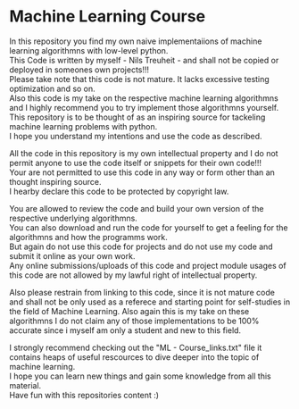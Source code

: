 # Machine Learning Course
In this repository you find my own naive implementaiions of machine learning algorithmns with low-level python. <br>
This Code is written by myself - Nils Treuheit - and shall not be copied or deployed in someones own projects!!! <br>
Please take note that this code is not mature. It lacks excessive testing optimization and so on. <br>
Also this code is my take on the respective machine learning algorithmns and I highly recommend you to try implement those algorithmns yourself. <br>
This repository is to be thought of as an inspiring source for tackeling machine learning problems with python. <br>
I hope you understand my intentions and use the code as described. <br>

All the code in this repository is my own intellectual property and I do not permit anyone to use the code itself or snippets for their own code!!! <br>
Your are not permitted to use this code in any way or form other than an thought inspiring source. <br>
I hearby declare this code to be protected by copyright law. <br>

You are allowed to review the code and build your own version of the respective underlying algorithmns. <br>
You can also download and run the code for yourself to get a feeling for the algorithmns and how the programms work. <br>
But again do not use this code for projects and do not use my code and submit it online as your own work. <br>
Any online submissions/uploads of this code and project module usages of this code are not allowed by my lawful right of intellectual property. <br>

Also please restrain from linking to this code, since it is not mature code and shall not be only used as a referece and starting point for self-studies in the field of Machine Learning. Also again this is my take on these algorithmns I do not claim any of those implementations to be 100% accurate since i myself am only a student and new to this field. <br>


I strongly recommend checking out the "ML - Course_links.txt" file it contains heaps of useful rescources to dive deeper into the topic of machine learning. <br>
I hope you can learn new things and gain some knowledge from all this material. <br>
Have fun with this repositories content :) 
